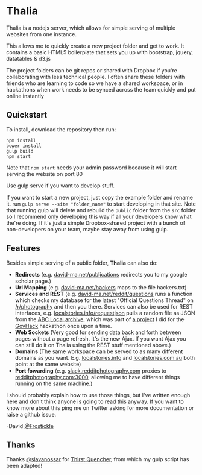 # Thalia

Thalia is a nodejs server, which allows for simple serving of multiple websites from one instance.

This allows me to quickly create a new project folder and get to work. It contains a basic HTML5 boilerplate that sets you up with bootstrap, jquery, datatables & d3.js

The project folders can be git repos or shared with Dropbox if you're collaborating with less technical people. I often share these folders with friends who are learning to code so we have a shared workspace, or in hackathons when work needs to be synced across the team quickly and put online instantly

Quickstart
-
To install, download the repository then run:
```
npm install
bower install
gulp build
npm start
```

Note that ```npm start``` needs your admin password because it will start serving the website on port 80

Use gulp serve if you want to develop stuff.

If you want to start a new project, just copy the example folder and rename it. run ```gulp serve --site "folder_name"``` to start developing in that site. Note that running gulp will delete and rebuild the ```public``` folder from the ```src``` folder so I recommend only developing this way if all your developers know what the're doing. If it's just a simple Dropbox-shared project with a bunch of non-developers on your team, maybe stay away from using gulp.

Features
-
Besides simple serving of a public folder, **Thalia** can also do:

- **Redirects** (e.g. [david-ma.net/publications](http://david-ma.net/publications) redirects you to my google scholar page.)
- **Url Mapping** (e.g. [david-ma.net/hackers](http://david-ma.net/hackers) maps to the file hackers.txt)
- **Services and REST** (e.g. [david-ma.net/reddit/questions](http://david-ma.net/reddit/questions) runs a function which checks my database for the latest "Official Questions Thread" on [/r/photography](http://reddit.com/r/photography) and then you there. Services can also be used for REST interfaces, e.g. [localstories.info/requestjson](http://localstories.info/requestjson) pulls a random file as JSON from the [ABC Local archive](http://www.abc.net.au/local/about/?ref=footer), which was part of [a project](http://localstories.info/) I did for the [GovHack](http://govhack.org/) hackathon once upon a time.
- **Web Sockets** (Very good for sending data back and forth between pages without a page refresh. It's the new Ajax. If you want Ajax you can still do it on Thalia using the REST stuff mentioned above.)
- **Domains** (The same workspace can be served to as many different domains as you want. E.g. [localstories.info](http://localstories.info) and [localstories.com.au](http://localstories.com.au) both point at the same website)
- **Port fowarding** (e.g. [slack.redditphotography.com](http://slack.redditphotography.com) proxies to [redditphotography.com:3000](http://redditphotography.com:3000), allowing me to have different things running on the same machine.)

I should probably explain how to use those things, but I've written enough here and don't think anyone is going to read this anyway. If you want to know more about this ping me on Twitter asking for more documentation or raise a github issue.

-David [@Frostickle](https://twitter.com/frostickle)

Thanks
-

Thanks [@slavanossar](https://github.com/slavanossar/) for [Thirst Quencher](https://github.com/slavanossar/thirst-quencher), from which my gulp script has been adapted!
